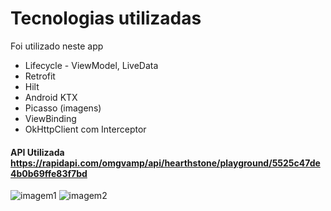 # Tecnologias utilizadas
Foi utilizado neste app
- Lifecycle - ViewModel, LiveData
- Retrofit
- Hilt
- Android KTX
- Picasso (imagens)
- ViewBinding
- OkHttpClient com Interceptor

#### API Utilizada https://rapidapi.com/omgvamp/api/hearthstone/playground/5525c47de4b0b69ffe83f7bd

![imagem1](https://github.com/user-attachments/assets/f1ee6247-0c8c-435a-a56a-771f74726d90)
![imagem2](https://github.com/user-attachments/assets/ba1ef8bd-0482-4e7c-8d44-de0f5c043cea)
